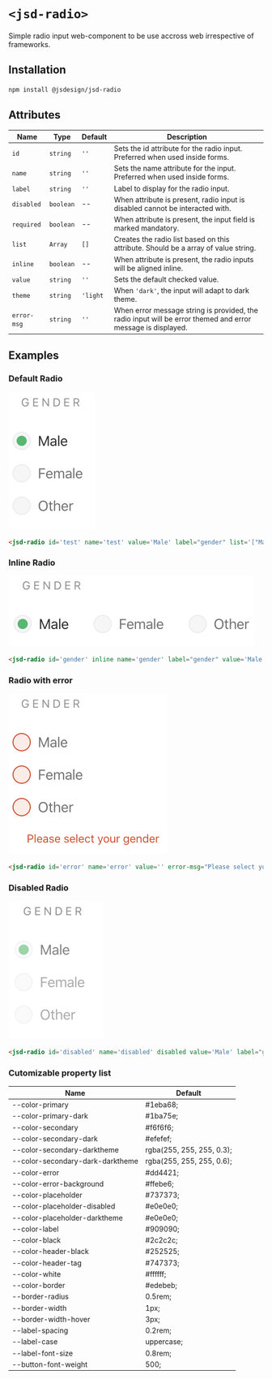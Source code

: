 # `<jsd-radio>` 

Simple radio input web-component to be use accross web irrespective of frameworks.

## Installation

```sh
npm install @jsdesign/jsd-radio
```

## Attributes

| Name | Type | Default | Description
| ---- | ---- | ------- | -----------
| `id` | `string` | `''` | Sets the id attribute for the radio input. Preferred when used inside forms.
| `name` | `string` | `''` | Sets the name attribute for the input. Preferred when used inside forms.
| `label` | `string` | `''` | Label to display for the radio input.
| `disabled` | `boolean` | -- | When attribute is present, radio input is disabled cannot be interacted with.
| `required` | `boolean` | -- | When attribute is present, the input field is marked mandatory.
| `list` | `Array` | `[]` | Creates the radio list based on this attribute. Should be a array of value string.
| `inline` | `boolean` | -- | When attribute is present, the radio inputs will be aligned inline.
| `value` | `string` | `''` | Sets the default checked value.
| `theme` | `string` | `'light` | When `'dark'`, the input will adapt to dark theme.
| `error-msg` | `string` | `''` | When error message string is provided, the radio input will be error themed and error message is displayed.


## Examples

### Default Radio

![](images/radio.png)

```html 
<jsd-radio id='test' name='test' value='Male' label="gender" list='["Male", "Female", "Other"]' onchange='test(event)'></jsd-radio>
```

### Inline Radio

![](images/radio-inline.png)

```html 
<jsd-radio id='gender' inline name='gender' label="gender" value='Male' list='["Male", "Female", "Other"]'></jsd-radio>
```

### Radio with error

![](images/radio-error.png)

```html 
<jsd-radio id='error' name='error' value='' error-msg="Please select your gender" label="gender" list='["Male", "Female", "Other"]'></jsd-radio>
```

### Disabled Radio

![](images/radio-disabled.png)

```html 
<jsd-radio id='disabled' name='disabled' disabled value='Male' label="gender" list='["Male", "Female", "Other"]'></jsd-radio>
```

### Cutomizable property list

| Name | Default
| ---- | ---- 
|--color-primary | #1eba68;
|--color-primary-dark | #1ba75e;
|--color-secondary | #f6f6f6;
|--color-secondary-dark | #efefef;
|--color-secondary-darktheme | rgba(255, 255, 255, 0.3);
|--color-secondary-dark-darktheme | rgba(255, 255, 255, 0.6);
|--color-error | #dd4421;
|--color-error-background | #ffebe6;
|--color-placeholder | #737373;
|--color-placeholder-disabled | #e0e0e0;
|--color-placeholder-darktheme | #e0e0e0;
|--color-label | #909090;
|--color-black | #2c2c2c;
|--color-header-black | #252525;
|--color-header-tag | #747373;
|--color-white | #ffffff;
|--color-border | #edebeb;
|--border-radius | 0.5rem;
|--border-width | 1px;
|--border-width-hover | 3px;
|--label-spacing | 0.2rem;
|--label-case | uppercase;
|--label-font-size | 0.8rem;
|--button-font-weight | 500;
